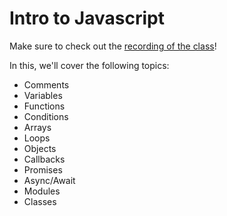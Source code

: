 # Intro to Javascript

Make sure to check out the [recording of the class](https://www.youtube.com/watch?v=-E_34QUNAxs)!

In this, we'll cover the following topics:
* Comments
* Variables
* Functions
* Conditions
* Arrays
* Loops
* Objects
* Callbacks
* Promises
* Async/Await
* Modules
* Classes